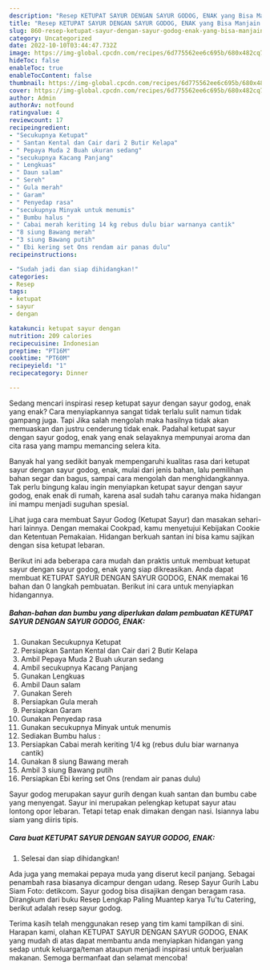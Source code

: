 ```yaml
---
description: "Resep KETUPAT SAYUR DENGAN SAYUR GODOG, ENAK yang Bisa Manjain Lidah, Buat Buka Puasa}"
title: "Resep KETUPAT SAYUR DENGAN SAYUR GODOG, ENAK yang Bisa Manjain Lidah, Buat Buka Puasa}"
slug: 860-resep-ketupat-sayur-dengan-sayur-godog-enak-yang-bisa-manjain-lidah-buat-buka-puasa
category: Uncategorized
date: 2022-10-10T03:44:47.732Z
image: https://img-global.cpcdn.com/recipes/6d775562ee6c695b/680x482cq70/ketupat-sayur-dengan-sayur-godog-enak-foto-resep-utama.jpg
hideToc: false
enableToc: true
enableTocContent: false
thumbnail: https://img-global.cpcdn.com/recipes/6d775562ee6c695b/680x482cq70/ketupat-sayur-dengan-sayur-godog-enak-foto-resep-utama.jpg
cover: https://img-global.cpcdn.com/recipes/6d775562ee6c695b/680x482cq70/ketupat-sayur-dengan-sayur-godog-enak-foto-resep-utama.jpg
author: Admin
authorAv: notfound
ratingvalue: 4
reviewcount: 17
recipeingredient:
- "Secukupnya Ketupat"
- " Santan Kental dan Cair dari 2 Butir Kelapa"
- " Pepaya Muda 2 Buah ukuran sedang"
- "secukupnya Kacang Panjang"
- " Lengkuas"
- " Daun salam"
- " Sereh"
- " Gula merah"
- " Garam"
- " Penyedap rasa"
- "secukupnya Minyak untuk menumis"
- " Bumbu halus "
- " Cabai merah keriting 14 kg rebus dulu biar warnanya cantik"
- "8 siung Bawang merah"
- "3 siung Bawang putih"
- " Ebi kering set Ons rendam air panas dulu"
recipeinstructions:

- "Sudah jadi dan siap dihidangkan!"
categories:
- Resep
tags:
- ketupat
- sayur
- dengan

katakunci: ketupat sayur dengan 
nutrition: 209 calories
recipecuisine: Indonesian
preptime: "PT16M"
cooktime: "PT60M"
recipeyield: "1"
recipecategory: Dinner

---
```



Sedang mencari inspirasi resep ketupat sayur dengan sayur godog, enak yang enak? Cara menyiapkannya sangat tidak terlalu sulit namun tidak gampang juga. Tapi Jika salah mengolah maka hasilnya tidak akan memuaskan dan justru cenderung tidak enak. Padahal ketupat sayur dengan sayur godog, enak yang enak selayaknya mempunyai aroma dan cita rasa yang mampu memancing selera kita.


Banyak hal yang sedikit banyak mempengaruhi kualitas rasa dari ketupat sayur dengan sayur godog, enak, mulai dari jenis bahan, lalu pemilihan bahan segar dan bagus, sampai cara mengolah dan menghidangkannya. Tak perlu bingung kalau ingin menyiapkan ketupat sayur dengan sayur godog, enak enak di rumah, karena asal sudah tahu caranya maka hidangan ini mampu menjadi suguhan spesial.

Lihat juga cara membuat Sayur Godog (Ketupat Sayur) dan masakan sehari-hari lainnya. Dengan memakai Cookpad, kamu menyetujui Kebijakan Cookie dan Ketentuan Pemakaian. Hidangan berkuah santan ini bisa kamu sajikan dengan sisa ketupat lebaran.


Berikut ini ada beberapa cara mudah dan praktis untuk membuat ketupat sayur dengan sayur godog, enak yang siap dikreasikan. Anda dapat membuat KETUPAT SAYUR DENGAN SAYUR GODOG, ENAK memakai 16 bahan dan 0 langkah pembuatan. Berikut ini cara untuk menyiapkan hidangannya.

<!--inarticleads1-->

##### Bahan-bahan dan bumbu yang diperlukan dalam pembuatan KETUPAT SAYUR DENGAN SAYUR GODOG, ENAK:

1. Gunakan Secukupnya Ketupat
1. Persiapkan  Santan Kental dan Cair dari 2 Butir Kelapa
1. Ambil  Pepaya Muda 2 Buah ukuran sedang
1. Ambil secukupnya Kacang Panjang
1. Gunakan  Lengkuas
1. Ambil  Daun salam
1. Gunakan  Sereh
1. Persiapkan  Gula merah
1. Persiapkan  Garam
1. Gunakan  Penyedap rasa
1. Gunakan secukupnya Minyak untuk menumis
1. Sediakan  Bumbu halus :
1. Persiapkan  Cabai merah keriting 1/4 kg (rebus dulu biar warnanya cantik)
1. Gunakan 8 siung Bawang merah
1. Ambil 3 siung Bawang putih
1. Persiapkan  Ebi kering set Ons (rendam air panas dulu)


Sayur godog merupakan sayur gurih dengan kuah santan dan bumbu cabe yang menyengat. Sayur ini merupakan pelengkap ketupat sayur atau lontong opor lebaran. Tetapi tetap enak dimakan dengan nasi. Isiannya labu siam yang diiris tipis. 

<!--inarticleads2-->

##### Cara buat KETUPAT SAYUR DENGAN SAYUR GODOG, ENAK:


1. Selesai dan siap dihidangkan!

Ada juga yang memakai pepaya muda yang diserut kecil panjang. Sebagai penambah rasa biasanya dicampur dengan udang. Resep Sayur Gurih Labu Siam Foto: detikcom. Sayur godog bisa disajikan dengan beragam rasa. Dirangkum dari buku Resep Lengkap Paling Muantep karya Tu&#39;tu Catering, berikut adalah resep sayur godog. 

Terima kasih telah menggunakan resep yang tim kami tampilkan di sini. Harapan kami, olahan KETUPAT SAYUR DENGAN SAYUR GODOG, ENAK yang mudah di atas dapat membantu anda menyiapkan hidangan yang sedap untuk keluarga/teman ataupun menjadi inspirasi untuk berjualan makanan. Semoga bermanfaat dan selamat mencoba!
